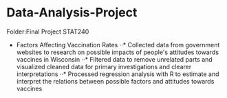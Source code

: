 # Data-Analysis-Project

Folder:Final Project STAT240
* Factors Affecting Vaccination Rates 
··* Collected data from government websites to research on possible impacts of people's attitudes towards vaccines in Wisconsin 
··* Filtered data to remove unrelated parts and visualized cleaned data for primary investigations and clearer interpretations 
··* Processed regression analysis with R to estimate and interpret the relations between possible factors and attitudes towards vaccines 

